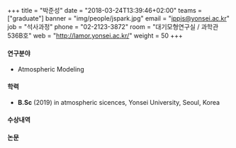 +++
title = "박준성"
date = "2018-03-24T13:39:46+02:00"
teams = ["graduate"]
banner = "img/people/jspark.jpg"
email = "ippjs@yonsei.ac.kr"
job = "석사과정"
phone = "02-2123-3872"
room = "대기모형연구실 / 과학관 536B호"
web = "http://lamor.yonsei.ac.kr/"
weight = 50
+++

#### 연구분야
+ Atmospheric Modeling

#### 학력
+ **B.Sc** (2019) in atmospheric sicences, Yonsei University, Seoul, Korea

#### 수상내역

#### 논문
